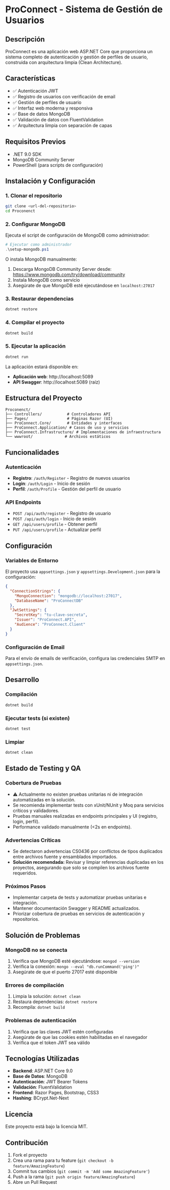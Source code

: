 ﻿# ProConnect - Sistema de Gestión de Usuarios

## Descripción
ProConnect es una aplicación web ASP.NET Core que proporciona un sistema completo de autenticación y gestión de perfiles de usuario, construida con arquitectura limpia (Clean Architecture).

## Características
- ✅ Autenticación JWT
- ✅ Registro de usuarios con verificación de email
- ✅ Gestión de perfiles de usuario
- ✅ Interfaz web moderna y responsiva
- ✅ Base de datos MongoDB
- ✅ Validación de datos con FluentValidation
- ✅ Arquitectura limpia con separación de capas

## Requisitos Previos
- .NET 9.0 SDK
- MongoDB Community Server
- PowerShell (para scripts de configuración)

## Instalación y Configuración

### 1. Clonar el repositorio
```bash
git clone <url-del-repositorio>
cd Proconenct
```

### 2. Configurar MongoDB
Ejecuta el script de configuración de MongoDB como administrador:
```powershell
# Ejecutar como administrador
.\setup-mongodb.ps1
```

O instala MongoDB manualmente:
1. Descarga MongoDB Community Server desde: https://www.mongodb.com/try/download/community
2. Instala MongoDB como servicio
3. Asegúrate de que MongoDB esté ejecutándose en `localhost:27017`

### 3. Restaurar dependencias
```bash
dotnet restore
```

### 4. Compilar el proyecto
```bash
dotnet build
```

### 5. Ejecutar la aplicación
```bash
dotnet run
```

La aplicación estará disponible en:
- **Aplicación web**: http://localhost:5089
- **API Swagger**: http://localhost:5089 (raíz)

## Estructura del Proyecto

```
Proconenct/
├── Controllers/           # Controladores API
├── Pages/                 # Páginas Razor (UI)
├── ProConnect.Core/       # Entidades y interfaces
├── ProConnect.Application/ # Casos de uso y servicios
├── ProConnect.Infrastructure/ # Implementaciones de infraestructura
└── wwwroot/              # Archivos estáticos
```

## Funcionalidades

### Autenticación
- **Registro**: `/auth/Register` - Registro de nuevos usuarios
- **Login**: `/auth/Login` - Inicio de sesión
- **Perfil**: `/auth/Profile` - Gestión del perfil de usuario

### API Endpoints
- `POST /api/auth/register` - Registro de usuario
- `POST /api/auth/login` - Inicio de sesión
- `GET /api/users/profile` - Obtener perfil
- `PUT /api/users/profile` - Actualizar perfil

## Configuración

### Variables de Entorno
El proyecto usa `appsettings.json` y `appsettings.Development.json` para la configuración:

```json
{
  "ConnectionStrings": {
    "MongoConnection": "mongodb://localhost:27017",
    "DatabaseName": "ProConnectDB"
  },
  "JwtSettings": {
    "SecretKey": "tu-clave-secreta",
    "Issuer": "ProConnect.API",
    "Audience": "ProConnect.Client"
  }
}
```

### Configuración de Email
Para el envío de emails de verificación, configura las credenciales SMTP en `appsettings.json`.

## Desarrollo

### Compilación
```bash
dotnet build
```

### Ejecutar tests (si existen)
```bash
dotnet test
```

### Limpiar
```bash
dotnet clean
```

## Estado de Testing y QA

### Cobertura de Pruebas
- ⚠️ Actualmente no existen pruebas unitarias ni de integración automatizadas en la solución.
- Se recomienda implementar tests con xUnit/NUnit y Moq para servicios críticos y validadores.
- Pruebas manuales realizadas en endpoints principales y UI (registro, login, perfil).
- Performance validado manualmente (<2s en endpoints).

### Advertencias Críticas
- Se detectaron advertencias CS0436 por conflictos de tipos duplicados entre archivos fuente y ensamblados importados.
- **Solución recomendada:** Revisar y limpiar referencias duplicadas en los proyectos, asegurando que solo se compilen los archivos fuente requeridos.

### Próximos Pasos
- Implementar carpeta de tests y automatizar pruebas unitarias e integración.
- Mantener documentación Swagger y README actualizados.
- Priorizar cobertura de pruebas en servicios de autenticación y repositorios.

## Solución de Problemas

### MongoDB no se conecta
1. Verifica que MongoDB esté ejecutándose: `mongod --version`
2. Verifica la conexión: `mongo --eval "db.runCommand('ping')"`
3. Asegúrate de que el puerto 27017 esté disponible

### Errores de compilación
1. Limpia la solución: `dotnet clean`
2. Restaura dependencias: `dotnet restore`
3. Recompila: `dotnet build`

### Problemas de autenticación
1. Verifica que las claves JWT estén configuradas
2. Asegúrate de que las cookies estén habilitadas en el navegador
3. Verifica que el token JWT sea válido

## Tecnologías Utilizadas
- **Backend**: ASP.NET Core 9.0
- **Base de Datos**: MongoDB
- **Autenticación**: JWT Bearer Tokens
- **Validación**: FluentValidation
- **Frontend**: Razor Pages, Bootstrap, CSS3
- **Hashing**: BCrypt.Net-Next

## Licencia
Este proyecto está bajo la licencia MIT.

## Contribución
1. Fork el proyecto
2. Crea una rama para tu feature (`git checkout -b feature/AmazingFeature`)
3. Commit tus cambios (`git commit -m 'Add some AmazingFeature'`)
4. Push a la rama (`git push origin feature/AmazingFeature`)
5. Abre un Pull Request